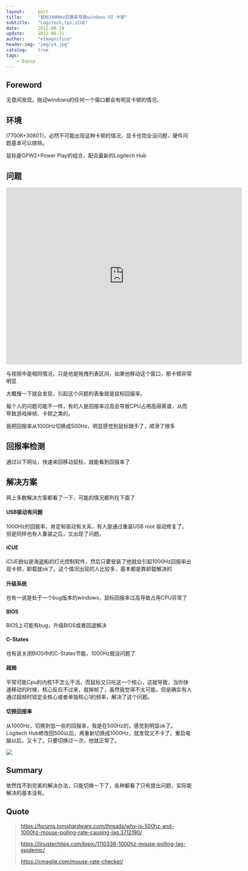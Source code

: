 ```yaml
---
layout:     post
title:      "鼠标1000Hz回报率导致windows UI 卡顿"
subtitle:   "Logitech,fps,iCUE"
date:       2022-08-19
update:     2022-08-21
author:     "elmagnifico"
header-img: "img/y4.jpg"
catalog:    true
tags:
    - Equip
---
```


## Foreword

无意间发现，拖动windows的任何一个窗口都会有明显卡顿的情况。



## 环境

I7700K+3080Ti，必然不可能出现这种卡顿的情况，显卡也完全没问题，硬件问题基本可以排除。

鼠标是GPW2+Power Play的组合，配合最新的Logitech Hub



## 问题

<iframe src="https://player.bilibili.com/player.html?aid=341498840&bvid=BV1ya411c7VH&cid=715224439&page=1" scrolling="no" border="0" frameborder="no" framespacing="0" allowfullscreen="true" width=640 height=480> </iframe>

与视频中是相同情况，只是他是拖拽列表区间，如果他移动这个窗口，那卡顿非常明显

大概搜一下就会发现，引起这个问题的表象就是鼠标回报率。

每个人的问题可能不一样，有的人是回报率过高会导致CPU占用高得离谱，从而导致游戏掉帧、卡顿之类的。

我把回报率从1000Hz切换成500Hz，明显感觉到鼠标跟手了，顺滑了很多



## 回报率检测

通过以下网址，快速来回移动鼠标，就能看到回报率了



## 解决方案

网上多数解决方案都看了一下，可能的情况都列在下面了



#### USB驱动有问题

1000Hz的回报率，肯定和驱动有关系，有人是通过重装USB root 驱动修复了。但是同样也有人重装之后，又出现了问题。



#### iCUE

iCUE貌似是海盗船的灯光控制软件，然后只要安装了他就会引起1000Hz回报率出现卡顿，卸载就ok了。这个情况出现的人比较多，基本都是靠卸载解决的



#### 升级系统

也有一说是处于一个bug版本的windows，鼠标回报率过高导致占用CPU异常了



#### BIOS

BIOS上可能有bug，升级BIOS或者回退解决



#### C-States

也有说关闭BIOS中的C-States节能，1000Hz就没问题了



#### 超频

平常可能Cpu的内核1不怎么干活，而鼠标又只吃这一个核心，这就导致，当你快速移动的时候，核心反应不过来，就掉帧了，虽然我觉得不太可能。但是确实有人通过超频时锁定全核心或者单独核心1的频率，解决了这个问题。



#### 切换回报率

从1000Hz，切换到低一些的回报率，我是在500Hz的，感觉到明显ok了。Logitech Hub修改回500以后，再重新切换成1000Hz，就发现又不卡了。重启电脑以后，又卡了。只要切换过一次，他就正常了。

![](https://img.elmagnifico.tech/static/upload/elmagnifico/202208211447255.png)



## Summary

依然找不到完美的解决办法，只能切换一下了，各种都看了只有提出问题，实际能解决的基本没有。



## Quote

> https://forums.tomshardware.com/threads/why-is-500hz-and-1000hz-mouse-polling-rate-causing-lag.3712190/
>
> https://linustechtips.com/topic/1110338-1000hz-mouse-polling-lag-epidemic/
>
> https://cmagile.com/mouse-rate-checker/


